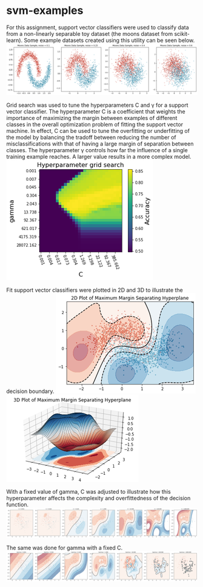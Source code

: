 # svm-examples
 For this assignment, support vector classifiers were used to classify data from a non-linearly separable toy dataset (the moons dataset from scikit-learn). Some example datasets created using this utility can be seen below.
![moons](images/moons.png)
 
 Grid search was used to tune the hyperparameters C and γ for a support vector classifier. The hyperparameter C is a coefficient that weights the importance of maximizing the margin between examples of different classes in the overall optimization problem of fitting the support vector machine. In effect, C can be used to tune the overfitting or underfitting of the model by balancing the tradoff between reducing the number of misclassifications with that of having a large margin of separation between classes.
The hyperparameter  γ  controls how far the influence of a single training example reaches. A larger value results in a more complex model.
![grid](images/grid.png)

Fit support vector classifiers were plotted in 2D and 3D to illustrate the decision boundary.
![2D](images/2D.png)
![3D](images/3D.png)


 With a fixed value of gamma, C was adjusted to illustrate how this hyperparameter affects the complexity and overfittedness of the decision function. 
![change_C](images/change_C.png)

 The same was done for gamma with a fixed C. 
![change_gamma](images/change_gamma.png)

